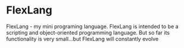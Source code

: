 # FlexLang
FlexLang - my mini programing language. FlexLang is intended to be a scripting and object-oriented programming language. But so far its functionality is very small...but FlexLang will constantly evolve
